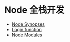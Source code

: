 # Node 全栈开发
- [Node Synopses](./01-node-synopses/)
- [Login function](./02-reg-login/)
- [Node Modules](./01-node-modules/)
